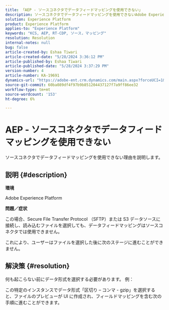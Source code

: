 ```yaml
---
title: 「AEP - ソースコネクタでデータフィードマッピングを使用できない」
description: ソースコネクタでデータフィードマッピングを使用できないAdobe Experience Platformの問題を解決する方法を説明します。
solution: Experience Platform
product: Experience Platform
applies-to: "Experience Platform"
keywords: "KCS, AEP, RT-CDP, ソース，マッピング"
resolution: Resolution
internal-notes: null
bug: false
article-created-by: Eshaa Tiwari
article-created-date: "5/28/2024 3:36:12 PM"
article-published-by: Eshaa Tiwari
article-published-date: "5/28/2024 3:37:29 PM"
version-number: 4
article-number: KA-19691
dynamics-url: "https://adobe-ent.crm.dynamics.com/main.aspx?forceUCI=1&pagetype=entityrecord&etn=knowledgearticle&id=69e95efe-071d-ef11-840b-6045bd026dc7"
source-git-commit: 60ba089df4f97b9b851204437127f7a9ff86ee32
workflow-type: tm+mt
source-wordcount: '153'
ht-degree: 6%

---
```


# AEP - ソースコネクタでデータフィードマッピングを使用できない


ソースコネクタでデータフィードマッピングを使用できない理由を説明します。

## 説明 {#description}


<b>環境</b>

Adobe Experience Platform

<b>問題／症状</b>

この場合、Secure File Transfer Protocol （SFTP）または S3 データソースに接続し、読み込むファイルを選択しても、データフィードマッピングはソースコネクタでは使用できません。

これにより、ユーザーはファイルを選択した後に次のステージに進むことができません。




## 解決策 {#resolution}


何も起こらない前にデータ形式を選択する必要があります。 例：

この特定のインスタンスでデータ形式「区切り – コンマ - gzip」を選択すると、ファイルのプレビューが UI に作成され、フィールドマッピングを含む次の手順に進むことができます。
